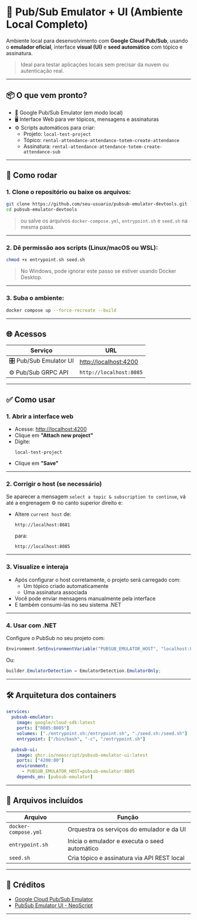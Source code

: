 # 📨 Pub/Sub Emulator + UI (Ambiente Local Completo)

Ambiente local para desenvolvimento com **Google Cloud Pub/Sub**, usando o **emulador oficial**, interface **visual (UI)** e **seed automático** com tópico e assinatura.

> Ideal para testar aplicações locais sem precisar da nuvem ou autenticação real.

---

## 📦 O que vem pronto?

- 🧠 Google Pub/Sub Emulator (em modo local)
- 🖥️ Interface Web para ver tópicos, mensagens e assinaturas
- ⚙️ Scripts automáticos para criar:
  - Projeto: `local-test-project`
  - Tópico: `rental-attendance-attendance-totem-create-attendance`
  - Assinatura: `rental-attendance-attendance-totem-create-attendance-sub`

---

## 🚀 Como rodar

### 1. Clone o repositório ou baixe os arquivos:

```bash
git clone https://github.com/seu-usuario/pubsub-emulator-devtools.git
cd pubsub-emulator-devtools
```

> ou salve os arquivos `docker-compose.yml`, `entrypoint.sh` e `seed.sh` na mesma pasta.

---

### 2. Dê permissão aos scripts (Linux/macOS ou WSL):

```bash
chmod +x entrypoint.sh seed.sh
```

> No Windows, pode ignorar este passo se estiver usando Docker Desktop.

---

### 3. Suba o ambiente:

```bash
docker compose up --force-recreate --build
```

---

## 🌐 Acessos

| Serviço                  | URL                         |
|--------------------------|-----------------------------|
| 🎛️ Pub/Sub Emulator UI  | [http://localhost:4200](http://localhost:4200) |
| ⚙️ Pub/Sub GRPC API     | `http://localhost:8085` |

---

## ✅ Como usar

### 1. Abrir a interface web

- Acesse: [http://localhost:4200](http://localhost:4200)
- Clique em **"Attach new project"**
- Digite:  
  ```
  local-test-project
  ```
- Clique em **"Save"**

---

### 2. Corrigir o host (se necessário)

Se aparecer a mensagem `select a topic & subscription to continue`, vá até a engrenagem ⚙️ no canto superior direito e:

- Altere `current host` de:
  ```
  http://localhost:8681
  ```
  para:
  ```
  http://localhost:8085
  ```

---

### 3. Visualize e interaja

- Após configurar o host corretamente, o projeto será carregado com:
  - Um tópico criado automaticamente
  - Uma assinatura associada
- Você pode enviar mensagens manualmente pela interface
- E também consumi-las no seu sistema .NET

---

### 4. Usar com .NET

Configure o PubSub no seu projeto com:

```csharp
Environment.SetEnvironmentVariable("PUBSUB_EMULATOR_HOST", "localhost:8085");
```

Ou:

```csharp
builder.EmulatorDetection = EmulatorDetection.EmulatorOnly;
```

---

## 🛠️ Arquitetura dos containers

```yaml
services:
  pubsub-emulator:
    image: google/cloud-sdk:latest
    ports: ["8085:8085"]
    volumes: ["./entrypoint.sh:/entrypoint.sh", "./seed.sh:/seed.sh"]
    entrypoint: ["/bin/bash", "-c", "/entrypoint.sh"]

  pubsub-ui:
    image: ghcr.io/neoscript/pubsub-emulator-ui:latest
    ports: ["4200:80"]
    environment:
      - PUBSUB_EMULATOR_HOST=pubsub-emulator:8085
    depends_on: [pubsub-emulator]
```

---

## 📂 Arquivos incluídos

| Arquivo             | Função                                       |
|---------------------|----------------------------------------------|
| `docker-compose.yml`| Orquestra os serviços do emulador e da UI   |
| `entrypoint.sh`     | Inicia o emulador e executa o seed automático |
| `seed.sh`           | Cria tópico e assinatura via API REST local |

---

## 🤝 Créditos

- [Google Cloud Pub/Sub Emulator](https://cloud.google.com/pubsub/docs/emulator)
- [PubSub Emulator UI - NeoScript](https://github.com/NeoScript/pubsub-ui)

---
